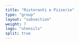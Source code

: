 ```yaml
---
title: "Ristoranti e Pizzerie"
type: "group"
layout: "subsection"
weight: 7
logo: "utensils"
split: true
---
```


